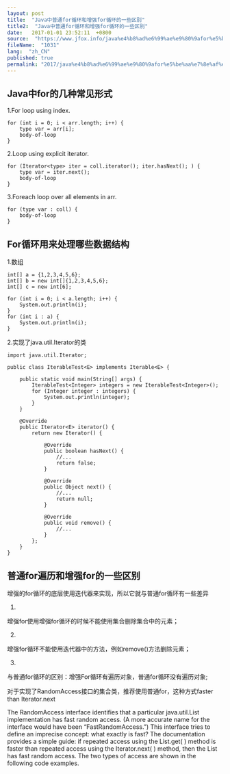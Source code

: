 ```yaml
---
layout: post
title:  "Java中普通for循环和增强for循环的一些区别"
title2:  "Java中普通for循环和增强for循环的一些区别"
date:   2017-01-01 23:52:11  +0800
source:  "https://www.jfox.info/java%e4%b8%ad%e6%99%ae%e9%80%9afor%e5%be%aa%e7%8e%af%e5%92%8c%e5%a2%9e%e5%bc%bafor%e5%be%aa%e7%8e%af%e7%9a%84%e4%b8%80%e4%ba%9b%e5%8c%ba%e5%88%ab.html"
fileName:  "1031"
lang:  "zh_CN"
published: true
permalink: "2017/java%e4%b8%ad%e6%99%ae%e9%80%9afor%e5%be%aa%e7%8e%af%e5%92%8c%e5%a2%9e%e5%bc%bafor%e5%be%aa%e7%8e%af%e7%9a%84%e4%b8%80%e4%ba%9b%e5%8c%ba%e5%88%ab.html"
---
```


## Java中for的几种常见形式

1.For loop using index.

    for (int i = 0; i < arr.length; i++) { 
        type var = arr[i];
        body-of-loop
    }

2.Loop using explicit iterator.

    for (Iterator<type> iter = coll.iterator(); iter.hasNext(); ) {
        type var = iter.next();
        body-of-loop
    }

3.Foreach loop over all elements in arr.

    for (type var : coll) {
        body-of-loop
    }

## For循环用来处理哪些数据结构

1.数组

    int[] a = {1,2,3,4,5,6};
    int[] b = new int[]{1,2,3,4,5,6};
    int[] c = new int[6];
    
    for (int i = 0; i < a.length; i++) {
        System.out.println(i);
    }
    for (int i : a) {
        System.out.println(i);
    }

2.实现了java.util.Iterator的类

    import java.util.Iterator;
    
    public class IterableTest<E> implements Iterable<E> {
    
        public static void main(String[] args) {
            IterableTest<Integer> integers = new IterableTest<Integer>();
            for (Integer integer : integers) {
                System.out.println(integer);
            }
        }
    
        @Override
        public Iterator<E> iterator() {
            return new Iterator() {
    
                @Override
                public boolean hasNext() {
                    //...
                    return false;
                }
    
                @Override
                public Object next() {
                    //...
                    return null;
                }
    
                @Override
                public void remove() {
                    //...
                }
            };
        }
    }

## 普通for遍历和增强for的一些区别

增强的for循环的底层使用迭代器来实现，所以它就与普通for循环有一些差异

1. 
增强for使用增强for循环的时候不能使用集合删除集合中的元素；

2. 
增强for循环不能使用迭代器中的方法，例如remove()方法删除元素；

3. 
与普通for循环的区别：增强For循环有遍历对象，普通for循环没有遍历对象;

对于实现了RandomAccess接口的集合类，推荐使用普通for，这种方式faster than Iterator.next

The RandomAccess interface identifies that a particular java.util.List implementation has fast random access. (A more accurate name for the interface would have been “FastRandomAccess.”) This interface tries to define an imprecise concept: what exactly is fast? The documentation provides a simple guide: if repeated access using the List.get( ) method is faster than repeated access using the Iterator.next( ) method, then the List has fast random access. The two types of access are shown in the following code examples.

